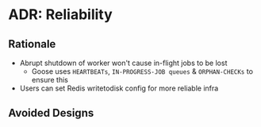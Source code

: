 ADR: Reliability
=============

Rationale
---------

- Abrupt shutdown of worker won't cause in-flight jobs to be lost
  - Goose uses `HEARTBEATs`, `IN-PROGRESS-JOB queues` & `ORPHAN-CHECKs` to ensure this
- Users can set Redis writetodisk config for more reliable infra


Avoided Designs
---------
